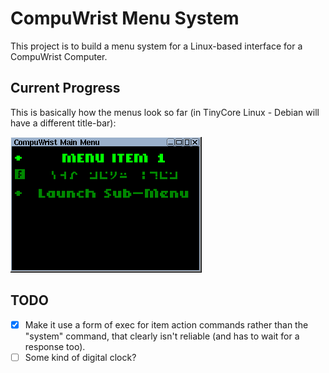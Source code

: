 # CompuWrist Menu System
This project is to build a menu system for a Linux-based interface for a CompuWrist Computer.

## Current Progress
This is basically how the menus look so far (in TinyCore Linux - Debian will have a different title-bar):

![TinyCore Screenshot](ss_tc.png)

## TODO
- [X] Make it use a form of exec for item action commands rather than the "system" command, that clearly isn't reliable (and has to wait for a response too).
- [ ] Some kind of digital clock?
